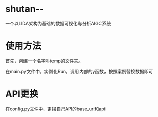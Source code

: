 # shutan--
一个以LIDA架构为基础的数据可视化与分析AIGC系统

# 使用方法
首先，创建一个名字叫temp的文件夹。

在main.py文件中，实例化Run，调用内部的y函数，按照案例替换数据即可

# API更换
在config.py文件中，更换自己API的base_url和api
